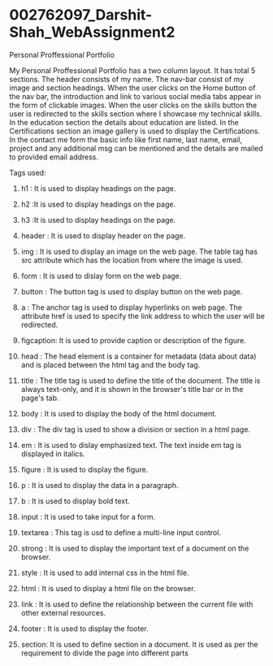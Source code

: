 # 002762097_Darshit-Shah_WebAssignment2

Personal Proffessional Portfolio

My Personal Proffessional Portfolio has a two column layout. It has total 5 sections.
The header consists of my name. The nav-bar consist of my image and section headings. When the user clicks on the Home button 
of the nav bar, the introduction and link to various social media tabs appear in the form of clickable images.
When the user clicks on the skills button the user is redirected to the skills section where I showcase my technical skills.
In the education section the details about education are listed. 
In the Certifications section an image gallery is used to display the Certifications.
In the contact me form the basic info like first name, last name, email, project and any additional msg can be mentioned and the details are mailed to provided email address.

Tags used:

1. h1 : It is used to display headings on the page.

2. h2 :It is used to display headings on the page.

3. h3 :It is used to display headings on the page.

4. header : It is used to display header on the page.

5. img : It is used to display an image on the web page. The table tag has src attribute which has the location from where the image is used.

6. form : It is used to dislay form on the web page. 

7. button : The button tag is used to display button on the web page.

8. a : The anchor tag is used to display hyperlinks on web page. The attribute href is used to specify the link address to which the user will be redirected.

9. figcaption: It is used to provide caption or description of the figure.

10. head : The head element is a container for metadata (data about data) and is placed between the html tag and the body tag.

11. title : The title tag is used to define the title of the document. 
     The title is always text-only, and it is shown in the browser's title bar or in the page's tab.

12. body : It is used to display the body of the html document.

13. div : The div tag is used to show a division or section in a html page.

14. em : It is used to dislay emphasized text. The text inside em tag is displayed in italics.

15. figure : It is used to display the figure.

16. p : It is used to display the data in a paragraph.

17. b : It is used to display bold text.

18. input : It is used to take input for a form.

19. textarea : This tag is usd to define a multi-line input control.

20. strong : It is used to display the important text of a document on the browser. 

21. style : It is used to add internal css in the html file.

22. html : It is used to display a html file on the browser.

23. link : It is used to define the relationship between the current file with other external resources.

24. footer : It is used to display the footer.

25. section: It is used to define section in a document. It is used as per the requirement to divide the page into different parts